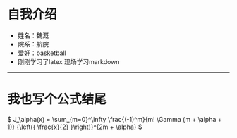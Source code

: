 # 自我介绍
* 姓名：魏溉
* 院系：航院
* 爱好：basketball
* 刚刚学习了latex  现场学习markdown
---
# 我也写个公式结尾
$ J_\alpha(x) = \sum_{m=0}^\infty \frac{(-1)^m}{m! \Gamma (m + \alpha + 1)} {\left({ \frac{x}{2} }\right)}^{2m + \alpha} $




```python

```
